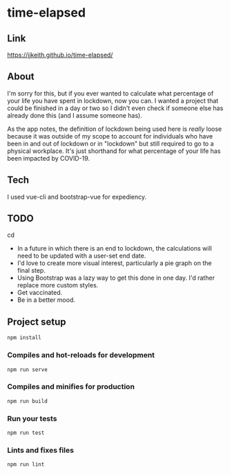 # time-elapsed

## Link
https://jjkeith.github.io/time-elapsed/

## About

I'm sorry for this, but if you ever wanted to calculate what percentage of your life you have spent in lockdown, now you can. I wanted a project that could be finished in a day or two so I didn't even check if someone else has already done this (and I assume someone has).

As the app notes, the definition of lockdown being used here is *really* loose because it was outside of my scope to account for individuals who have been in and out of lockdown or in "lockdown" but still required to go to a physical workplace. It's just shorthand for what percentage of your life has been impacted by COVID-19.

## Tech

I used vue-cli and bootstrap-vue for expediency.

## TODO
cd
- In a future in which there is an end to lockdown, the calculations will need to be updated with a user-set end date. 
- I'd love to create more visual interest, particularly a pie graph on the final step. 
- Using Bootstrap was a lazy way to get this done in one day. I'd rather replace more custom styles.
- Get vaccinated.
- Be in a better mood.

## Project setup
```
npm install
```

### Compiles and hot-reloads for development
```
npm run serve
```

### Compiles and minifies for production
```
npm run build
```

### Run your tests
```
npm run test
```

### Lints and fixes files
```
npm run lint
```
